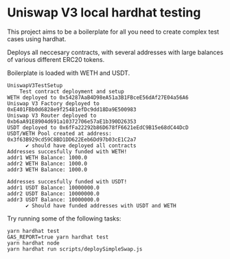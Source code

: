 # Uniswap V3 local hardhat testing

This project aims to be a boilerplate for all you need to create complex test cases using hardhat.

Deploys all neccesary contracts, with several addresses with large balances of various different ERC20 tokens.

Boilerplate is loaded with WETH and USDT.

```shell
UniswapV3TestSetup
    Test contract deployment and setup
WETH deployed to 0x54287AaB4D98eA51a3B1FBceE56dAf27E04a56A6
Uniswap V3 Factory deployed to 0xE401FBb0d6828e9f25481efDc9dd18Da9E500983
Uniswap V3 Router deployed to 0xb6aA91E8904d691a10372706e57aE1b390D26353
USDT deployed to 0x6fFa22292b86D678fF6621eEdC9B15e68dC44DcD
USDT/WETH Pool created at address: 0x3f63B929cd59C8BD1DD622Eeb6Dd97b03cE1C2a7
      ✔ should have deployed all contracts
Addresses succesfully funded with WETH!
addr1 WETH Balance: 1000.0
addr2 WETH Balance: 1000.0
addr3 WETH Balance: 1000.0

Addresses succesfully funded with USDT!
addr1 USDT Balance: 10000000.0
addr2 USDT Balance: 10000000.0
addr3 USDT Balance: 10000000.0
      ✔ Should have funded addresses with USDT and WETH
```

Try running some of the following tasks:

```shell
yarn hardhat test
GAS_REPORT=true yarn hardhat test
yarn hardhat node
yarn hardhat run scripts/deploySimpleSwap.js
```
